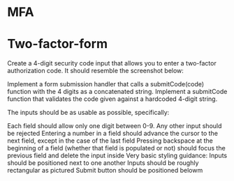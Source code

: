 # MFA
# Two-factor-form
Create a 4-digit security code input that allows you to enter a two-factor authorization code. It should resemble the screenshot below:



Implement a form submission handler that calls a submitCode(code) function with the 4 digits as a concatenated string. Implement a submitCode function that validates the code given against a hardcoded 4-digit string.

The inputs should be as usable as possible, specifically:

Each field should allow only one digit between 0-9. Any other input should be rejected
Entering a number in a field should advance the cursor to the next field, except in the case of the last field
Pressing backspace at the beginning of a field (whether that field is populated or not) should focus the previous field and delete the input inside
Very basic styling guidance:
Inputs should be positioned next to one another
Inputs should be roughly rectangular as pictured
Submit button should be positioned belowm
